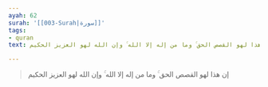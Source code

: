```yaml
---
ayah: 62
surah: '[[003-Surah|سورة]]'
tags:
- quran
text: إن هذا لهو القصص الحق ۚ وما من إله إلا الله ۚ وإن الله لهو العزيز الحكيم

---
```

> إن هذا لهو القصص الحق ۚ وما من إله إلا الله ۚ وإن الله لهو العزيز الحكيم
